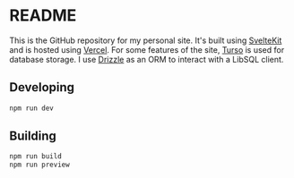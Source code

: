 # README

This is the GitHub repository for my personal site. It's built using [SvelteKit](https://kit.svelte.dev/) and is hosted using [Vercel](https://vercel.com). For some features of the site, [Turso](https://turso.tech/) is used for database storage. I use [Drizzle](https://orm.drizzle.team/) as an ORM to interact with a LibSQL client.

## Developing

```bash
npm run dev
```

## Building

```bash
npm run build
npm run preview
```
